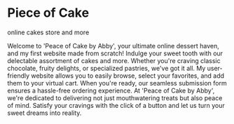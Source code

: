 # Piece of Cake
 online cakes store and more

Welcome to 'Peace of Cake by Abby', your ultimate online dessert haven, and my first website made from scratch! 
Indulge your sweet tooth with our delectable assortment of cakes and more. Whether you're craving classic chocolate, fruity delights, or specialized pastries, we've got it all. 
My user-friendly website allows you to easily browse, select your favorites, and add them to your virtual cart. When you're ready, our seamless submission form ensures a hassle-free ordering experience. 
At 'Peace of Cake by Abby', we're dedicated to delivering not just mouthwatering treats but also peace of mind. Satisfy your cravings with the click of a button and let us turn your sweet dreams into reality.
